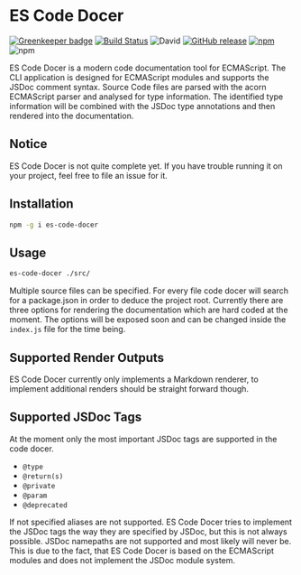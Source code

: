 # ES Code Docer

[![Greenkeeper badge](https://badges.greenkeeper.io/TitanNano/es-code-docer.svg)](https://greenkeeper.io/)
[![Build Status](https://travis-ci.org/TitanNano/es-code-docer.svg?branch=master)](https://travis-ci.org/TitanNano/es-code-docer)
![David](https://img.shields.io/david/titannano/es-code-docer.svg)
[![GitHub release](https://img.shields.io/github/release/titannnano/es-code-docer.svg)](https://github.com/TitanNano/es-code-docer/releases)
[![npm](https://img.shields.io/npm/v/es-code-docer.svg)](https://www.npmjs.com/package/es-code-docer)
![npm](https://img.shields.io/npm/dw/es-code-docer.svg)

ES Code Docer is a modern code documentation tool for ECMAScript.
The CLI application is designed for ECMAScript modules and supports the JSDoc comment syntax.
Source Code files are parsed with the acorn ECMAScript parser and analysed for type information.
The identified type information will be combined with the JSDoc type annotations and then rendered
into the documentation.

## Notice
ES Code Docer is not quite complete yet. If you have trouble running it on your project, feel free to file an issue for it.

## Installation
```bash
npm -g i es-code-docer
```

## Usage
```bash
es-code-docer ./src/
```

Multiple source files can be specified. For every file code docer will search for a package.json in order to deduce the project root.
Currently there are three options for rendering the documentation which are hard coded at the moment.
The options will be exposed soon and can be changed inside the `index.js` file for the time being.

## Supported Render Outputs
ES Code Docer currently only implements a Markdown renderer, to implement additional renders should be straight forward though.

## Supported JSDoc Tags
At the moment only the most important JSDoc tags are supported in the code docer.

- `@type`
- `@return(s)`
- `@private`
- `@param`
- `@deprecated`

If not specified aliases are not supported. ES Code Docer tries to implement the JSDoc tags the way they are specified by JSDoc,
but this is not always possible. JSDoc namepaths are not supported and most likely will never be. This is due to the fact,
that ES Code Docer is based on the ECMAScript modules and does not implement the JSDoc module system.
